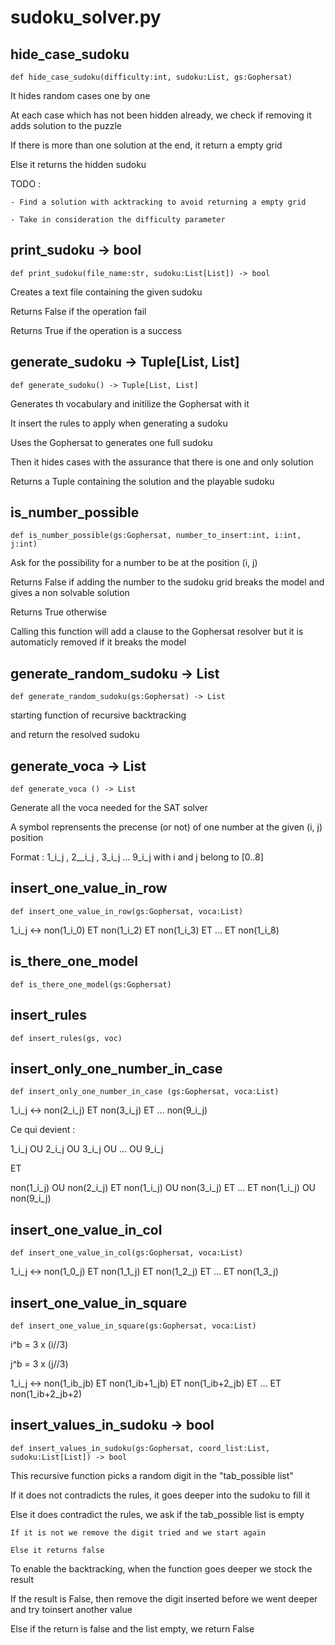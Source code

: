 # sudoku_solver.py

## hide_case_sudoku 
`def hide_case_sudoku(difficulty:int, sudoku:List, gs:Gophersat) `

It hides random cases one by one

At each case which has not been hidden already, we check if removing it adds solution to the puzzle

If there is more than one solution at the end, it return a empty grid

Else it returns the hidden sudoku



TODO : 

	- Find a solution with acktracking to avoid returning a empty grid

	- Take in consideration the difficulty parameter



## print_sudoku -> bool 
`def print_sudoku(file_name:str, sudoku:List[List]) -> bool `

Creates a text file containing the given sudoku

Returns False if the operation fail

Returns True if the operation is a success



## generate_sudoku -> Tuple[List, List]
`def generate_sudoku() -> Tuple[List, List]`

Generates th vocabulary and initilize the Gophersat with it

It insert the rules to apply when generating a sudoku

Uses the Gophersat to generates one full sudoku

Then it hides cases with the assurance that there is one and only solution

Returns a Tuple containing the solution and the playable sudoku



## is_number_possible 
`def is_number_possible(gs:Gophersat, number_to_insert:int, i:int, j:int) `

Ask for the possibility for a number to be at the position (i, j)

Returns False if adding the number to the sudoku grid breaks the model and gives a non solvable solution

Returns True otherwise

Calling this function will add a clause to the Gophersat resolver but it is automaticly removed if it breaks the model



## generate_random_sudoku -> List 
`def generate_random_sudoku(gs:Gophersat) -> List `

starting function of recursive backtracking

and return the resolved sudoku



## generate_voca  -> List 
`def generate_voca () -> List `

Generate all the voca needed for the SAT solver

A symbol reprensents the precense (or not) of one number at the given (i, j) position

Format : 1_i_j , 2__i_j , 3_i_j ... 9_i_j with i and j belong to [0..8]



## insert_one_value_in_row 
`def insert_one_value_in_row(gs:Gophersat, voca:List) `

1_i_j <-> non(1_i_0) ET non(1_i_2) ET non(1_i_3) ET ... ET non(1_i_8) 



## is_there_one_model 
`def is_there_one_model(gs:Gophersat) `



## insert_rules 
`def insert_rules(gs, voc) `



## insert_only_one_number_in_case  
`def insert_only_one_number_in_case (gs:Gophersat, voca:List) `

1_i_j <-> non(2_i_j) ET non(3_i_j) ET ... non(9_i_j)

Ce qui devient : 

1_i_j OU 2_i_j OU 3_i_j OU ... OU 9_i_j

ET

non(1_i_j) OU non(2_i_j) ET non(1_i_j) OU non(3_i_j) ET ... ET non(1_i_j) OU non(9_i_j) 



## insert_one_value_in_col 
`def insert_one_value_in_col(gs:Gophersat, voca:List) `

1_i_j <-> non(1_0_j) ET non(1_1_j) ET non(1_2_j) ET ... ET non(1_3_j) 



## insert_one_value_in_square 
`def insert_one_value_in_square(gs:Gophersat, voca:List) `

i^b = 3 x (i//3)

j^b = 3 x (j//3)

1_i_j <-> non(1_ib_jb) ET non(1_ib+1_jb) ET non(1_ib+2_jb) ET ... ET non(1_ib+2_jb+2)



## insert_values_in_sudoku -> bool 
`def insert_values_in_sudoku(gs:Gophersat, coord_list:List, sudoku:List[List]) -> bool `

This recursive function picks a random digit in the "tab_possible list"

If it does not contradicts the rules, it goes deeper into the sudoku to fill it

Else it does contradict the rules, we ask if the tab_possible list is empty

	If it is not we remove the digit tried and we start again

	Else it returns false



To enable the backtracking, when the function goes deeper we stock the result

If the result is False, then remove the digit inserted before we went deeper and try toinsert another value

Else if the return is false and the list empty, we return False



